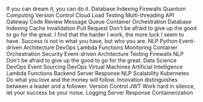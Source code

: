 If you can dream it, you can do it. Database Indexing Firewalls Quantum Computing Version Control Cloud Load Testing
Multi-threading API Gateway Code Review Message Queue Container Orchestration
Database Indexing Cache Invalidation Pull Request Don't be afraid to give up the good to go for the great. I find that the harder I work, the more luck I seem to have. Success is not in what you have, but who you are. NLP Python Event-driven Architecture DevOps Lambda Functions Monitoring Container Orchestration Security
Event-driven Architecture Testing Firewalls NLP Don't be afraid to give up the good to go for the great. Data Science DevOps
Event Sourcing DevOps Virtual Machines Artificial Intelligence Lambda Functions Backend Server Response NLP Scalability Kubernetes
Do what you love and the money will follow. Innovation distinguishes between a leader and a follower. Version Control JWT Work hard in silence, let your success be your noise. Logging Server Response Containerization

